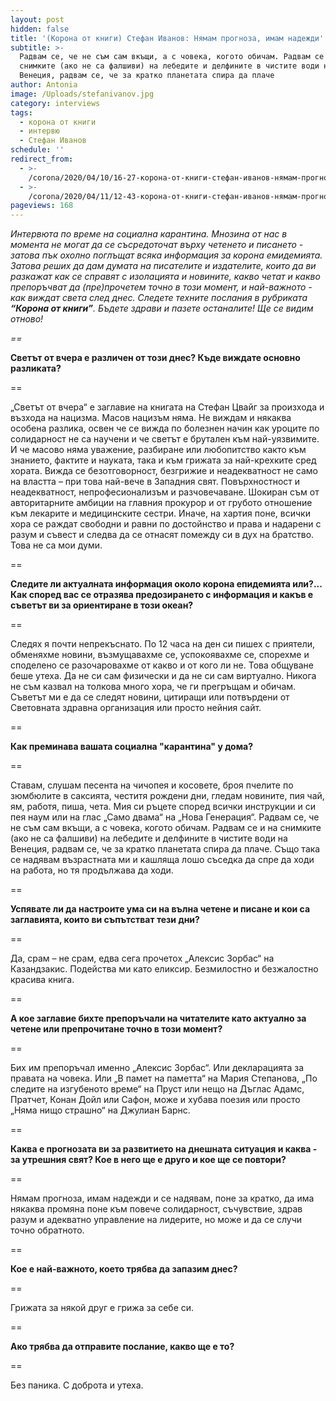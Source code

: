 ```yaml
---
layout: post
hidden: false
title: '(Корона от книги) Стефан Иванов: Нямам прогноза, имам надежди'
subtitle: >-
  Радвам се, че не съм сам вкъщи, а с човека, когото обичам. Радвам се и на
  снимките (ако не са фалшиви) на лебедите и делфините в чистите води на
  Венеция, радвам се, че за кратко планетата спира да плаче
author: Antonia
image: /Uploads/stefanivanov.jpg
category: interviews
tags:
  - корона от книги
  - интервю
  - Стефан Иванов
schedule: ''
redirect_from:
  - >-
    /corona/2020/04/10/16-27-корона-от-книги-стефан-иванов-нямам-прогноза-имам-надежди
  - >-
    /corona/2020/04/11/12-43-корона-от-книги-стефан-иванов-нямам-прогноза-имам-надежди
pageviews: 168
---
```

_Интервюта по време на социална карантина. Мнозина от нас в момента не могат да се съсредоточат върху четенето и писането - затова пък охолно поглъщат всяка информация за корона емидемията. Затова реших да дам думата на писателите и издателите, които да ви разкажат как се справят с изолацията и новините, какво четат и какво препоръчват да (пре)прочетем точно в този момент, и най-важното - как виждат света след днес. Следете техните послания в рубриката **“Корона от книги”**. Бъдете здрави и пазете останалите! Ще се видим отново!_

_\==_

**Светът от вчера е различен от този днес? Къде виждате основно разликата?**

\==

„Светът от вчера“ е заглавие на книгата на Стефан Цвайг за произхода и възхода на нацизма. Масов нацизъм няма. Не виждам и някаква особена разлика, освен че се вижда по болезнен начин как уроците по солидарност не са научени и че светът е брутален към най-уязвимите. И че масово няма уважение, разбиране или любопитство както към знанието, фактите и науката, така и към грижата за най-крехките сред хората. Вижда се безотговорност, безгрижие и неадекватност не само на властта – при това най-вече в Западния свят. Повърхностност и неадекватност, непрофесионализъм и разчовечаване. Шокиран съм от авторитарните амбиции на главния прокурор и от грубото отношение към лекарите и медицинските сестри. Иначе, на хартия поне, всички хора се раждат свободни и равни по достойнство и права и надарени с разум и съвест и следва да се отнасят помежду си в дух на братство. Това не са мои думи.

\==

**Следите ли актуалната информация около корона епидемията или?... Как според вас се отразява предозирането с информация и какъв е съветът ви за ориентиране в този океан?**

\==

Следях я почти непрекъснато. По 12 часа на ден си пишех с приятели, обменяхме новини, възмущавахме се, успокоявахме се, спорехме и споделено се разочаровахме от какво и от кого ли не. Това общуване беше утеха. Да не си сам физически и да не си сам виртуално. Никога не съм казвал на толкова много хора, че ги прегръщам и обичам. Съветът ми е да се следят новини, цитиращи или потвърдени от Световната здравна организация или просто нейния сайт. 

\==

**Как преминава вашата социална "карантина" у дома?**

\==

Ставам, слушам песента на чичопея и косовете, броя пчелите по зюмбюлите в саксията, честитя рождени дни, гледам новините, пия чай, ям, работя, пиша, чета. Мия си ръцете според всички инструкции и си пея наум или на глас „Само двама“ на „Нова Генерация“. Радвам се, че не съм сам вкъщи, а с човека, когото обичам. Радвам се и на снимките (ако не са фалшиви) на лебедите и делфините в чистите води на Венеция, радвам се, че за кратко планетата спира да плаче. Също така се надявам възрастната ми и кашляща лошо съседка да спре да ходи на работа, но тя продължава да ходи. 

\==

**Успявате ли да настроите ума си на вълна четене и писане и кои са заглавията, които ви съпътстват тези дни?**

\==

Да, срам – не срам, едва сега прочетох „Алексис Зорбас“ на Казандзакис. Подейства ми като еликсир. Безмилостно и безжалостно красива книга.

\==

**А кое заглавие бихте препоръчали на читателите като актуално за четене или препрочитане точно в този момент?**

\==

Бих им препоръчал именно „Алексис Зорбас“. Или декларацията за правата на човека. Или „В памет на паметта“ на Мария Степанова, „По следите на изгубеното време“ на Пруст или нещо на Дъглас Адамс, Пратчет, Конан Дойл или Сафон, може и хубава поезия или просто „Няма нищо страшно“ на Джулиан Барнс. 

\==

**Каква е прогнозата ви за развитието на днешната ситуация и каква - за утрешния свят? Кое в него ще е друго и кое ще се повтори?**

\==

Нямам прогноза, имам надежди и се надявам, поне за кратко, да има някаква промяна поне към повече солидарност, съчувствие, здрав разум и адекватно управление на лидерите, но може и да се случи точно обратното. 

\==

**Кое е най-важното, което трябва да запазим днес?**

\==

Грижата за някой друг е грижа за себе си.

\==

**Ако трябва да отправите послание, какво ще е то?**

\==

Без паника. С доброта и утеха.
